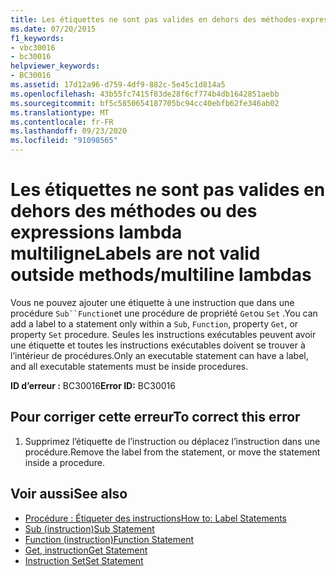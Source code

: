 ```yaml
---
title: Les étiquettes ne sont pas valides en dehors des méthodes-expressions lambda multiligne
ms.date: 07/20/2015
f1_keywords:
- vbc30016
- bc30016
helpviewer_keywords:
- BC30016
ms.assetid: 17d12a96-d759-4df9-882c-5e45c1d814a5
ms.openlocfilehash: 43b55fc7415f83de28f6cf774b4db1642851aebb
ms.sourcegitcommit: bf5c5850654187705bc94cc40ebfb62fe346ab02
ms.translationtype: MT
ms.contentlocale: fr-FR
ms.lasthandoff: 09/23/2020
ms.locfileid: "91098565"
---
```

# <a name="labels-are-not-valid-outside-methodsmultiline-lambdas"></a><span data-ttu-id="96831-102">Les étiquettes ne sont pas valides en dehors des méthodes ou des expressions lambda multiligne</span><span class="sxs-lookup"><span data-stu-id="96831-102">Labels are not valid outside methods/multiline lambdas</span></span>

<span data-ttu-id="96831-103">Vous ne pouvez ajouter une étiquette à une instruction que dans une procédure `Sub``Function`et une procédure de propriété `Get`ou `Set` .</span><span class="sxs-lookup"><span data-stu-id="96831-103">You can add a label to a statement only within a `Sub`, `Function`, property `Get`, or property `Set` procedure.</span></span> <span data-ttu-id="96831-104">Seules les instructions exécutables peuvent avoir une étiquette et toutes les instructions exécutables doivent se trouver à l’intérieur de procédures.</span><span class="sxs-lookup"><span data-stu-id="96831-104">Only an executable statement can have a label, and all executable statements must be inside procedures.</span></span>  
  
 <span data-ttu-id="96831-105">**ID d’erreur :** BC30016</span><span class="sxs-lookup"><span data-stu-id="96831-105">**Error ID:** BC30016</span></span>  
  
## <a name="to-correct-this-error"></a><span data-ttu-id="96831-106">Pour corriger cette erreur</span><span class="sxs-lookup"><span data-stu-id="96831-106">To correct this error</span></span>  
  
1. <span data-ttu-id="96831-107">Supprimez l’étiquette de l’instruction ou déplacez l’instruction dans une procédure.</span><span class="sxs-lookup"><span data-stu-id="96831-107">Remove the label from the statement, or move the statement inside a procedure.</span></span>  
  
## <a name="see-also"></a><span data-ttu-id="96831-108">Voir aussi</span><span class="sxs-lookup"><span data-stu-id="96831-108">See also</span></span>

- [<span data-ttu-id="96831-109">Procédure : Étiqueter des instructions</span><span class="sxs-lookup"><span data-stu-id="96831-109">How to: Label Statements</span></span>](../programming-guide/program-structure/how-to-label-statements.md)
- [<span data-ttu-id="96831-110">Sub (instruction)</span><span class="sxs-lookup"><span data-stu-id="96831-110">Sub Statement</span></span>](../language-reference/statements/sub-statement.md)
- [<span data-ttu-id="96831-111">Function (instruction)</span><span class="sxs-lookup"><span data-stu-id="96831-111">Function Statement</span></span>](../language-reference/statements/function-statement.md)
- [<span data-ttu-id="96831-112">Get, instruction</span><span class="sxs-lookup"><span data-stu-id="96831-112">Get Statement</span></span>](../language-reference/statements/get-statement.md)
- [<span data-ttu-id="96831-113">Instruction Set</span><span class="sxs-lookup"><span data-stu-id="96831-113">Set Statement</span></span>](../language-reference/statements/set-statement.md)
